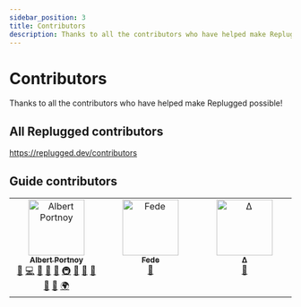 ```yaml
---
sidebar_position: 3
title: Contributors
description: Thanks to all the contributors who have helped make Replugged possible!
---
```


# Contributors

Thanks to all the contributors who have helped make Replugged possible!

## All Replugged contributors

https://replugged.dev/contributors

## Guide contributors

<!-- cSpell:disable -->
<!-- ALL-CONTRIBUTORS-LIST:START - Do not remove or modify this section -->
<!-- prettier-ignore-start -->
<!-- markdownlint-disable -->
<table>
  <tbody>
    <tr>
      <td align="center" valign="top" width="14.28%"><a href="http://albertp.dev"><img src="https://avatars.githubusercontent.com/u/14863373?v=4?s=100" width="100px;" alt="Albert Portnoy"/><br /><sub><b>Albert Portnoy</b></sub></a><br /><a href="https://github.com/replugged-org/guide/issues?q=author%3Aasportnoy" title="Bug reports">🐛</a> <a href="https://github.com/replugged-org/guide/commits?author=asportnoy" title="Code">💻</a> <a href="https://github.com/replugged-org/guide/commits?author=asportnoy" title="Documentation">📖</a> <a href="#design-asportnoy" title="Design">🎨</a> <a href="#ideas-asportnoy" title="Ideas, Planning, & Feedback">🤔</a> <a href="#infra-asportnoy" title="Infrastructure (Hosting, Build-Tools, etc)">🚇</a> <a href="#maintenance-asportnoy" title="Maintenance">🚧</a> <a href="#projectManagement-asportnoy" title="Project Management">📆</a> <a href="#promotion-asportnoy" title="Promotion">📣</a> <a href="#question-asportnoy" title="Answering Questions">💬</a> <a href="https://github.com/replugged-org/guide/pulls?q=is%3Apr+reviewed-by%3Aasportnoy" title="Reviewed Pull Requests">👀</a> <a href="#translation-asportnoy" title="Translation">🌍</a></td>
      <td align="center" valign="top" width="14.28%"><a href="https://fedeilleone.github.io/"><img src="https://avatars.githubusercontent.com/u/38290480?v=4?s=100" width="100px;" alt="Fede"/><br /><sub><b>Fede</b></sub></a><br /><a href="https://github.com/replugged-org/guide/commits?author=FedeIlLeone" title="Documentation">📖</a></td>
      <td align="center" valign="top" width="14.28%"><a href="https://github.com/Delta-official"><img src="https://avatars.githubusercontent.com/u/64544951?v=4?s=100" width="100px;" alt="∆"/><br /><sub><b>∆</b></sub></a><br /><a href="https://github.com/replugged-org/guide/commits?author=Delta-official" title="Documentation">📖</a></td>
    </tr>
  </tbody>
</table>

<!-- markdownlint-restore -->
<!-- prettier-ignore-end -->

<!-- ALL-CONTRIBUTORS-LIST:END -->
<!-- cSpell:enable -->
